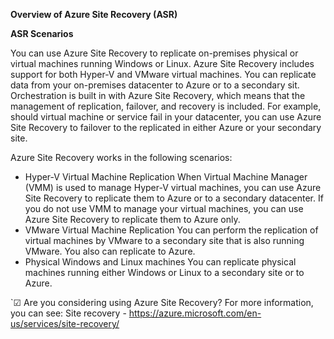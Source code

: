 **Overview of Azure Site Recovery (ASR)**

**ASR Scenarios**

You can use Azure Site Recovery to replicate on-premises physical or virtual machines running Windows or Linux. Azure Site Recovery includes support for both Hyper-V and VMware virtual machines. You can replicate data from your on-premises datacenter to Azure or to a secondary sit. Orchestration is built in with Azure Site Recovery, which means that the management of replication, failover, and recovery is included. For example, should virtual machine or service fail in your datacenter, you can use Azure Site Recovery to failover to the replicated in either Azure or your secondary site.

Azure Site Recovery works in the following scenarios:

* Hyper-V Virtual Machine Replication
  When Virtual Machine Manager (VMM) is used to manage Hyper-V virtual machines, you can use Azure Site Recovery to replicate them to Azure or to a secondary datacenter. If you do not use VMM to manage your virtual machines, you can use Azure Site Recovery to replicate them to Azure only.
* VMware Virtual Machine Replication
  You can perform the replication of virtual machines by VMware to a secondary site that is also running VMware. You also can replicate to Azure.
* Physical Windows and Linux machines
  You can replicate physical machines running either Windows or Linux to a secondary site or to Azure.

`&#x2611; Are you considering using Azure Site Recovery?
For more information, you can see:
Site recovery - https://azure.microsoft.com/en-us/services/site-recovery/

```

```

